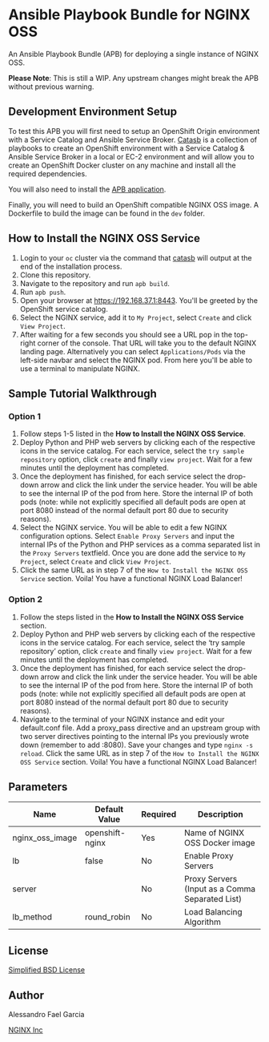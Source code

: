 # Ansible Playbook Bundle for NGINX OSS

An Ansible Playbook Bundle (APB) for deploying a single instance of NGINX OSS.

**Please Note**: This is still a WIP. Any upstream changes might break the APB without previous warning.

## Development Environment Setup

To test this APB you will first need to setup an OpenShift Origin environment with a Service Catalog and Ansible Service Broker. [Catasb](https://github.com/fusor/catasb) is a collection of playbooks to create an OpenShift environment with a Service Catalog & Ansible Service Broker in a local or EC-2 environment and will allow you to create an OpenShift Docker cluster on any machine and install all the required dependencies.

You will also need to install the [APB application](https://github.com/fusor/ansible-playbook-bundle).

Finally, you will need to build an OpenShift compatible NGINX OSS image. A Dockerfile to build the image can be found in the `dev` folder.

## How to Install the NGINX OSS Service

1. Login to your `oc` cluster via the command that [catasb](https://github.com/fusor/catasb) will output at the end of the installation process.
2. Clone this repository.
3. Navigate to the repository and run `apb build`.
4. Run `apb push`.
5. Open your browser at https://192.168.37.1:8443. You'll be greeted by the OpenShift service catalog.
6. Select the NGINX service, add it to `My Project`, select `Create` and click `View Project`.
7. After waiting for a few seconds you should see a URL pop in the top-right corner of the console. That URL will take you to the default NGINX landing page. Alternatively you can select `Applications/Pods` via the left-side navbar and select the NGINX pod. From here you'll be able to use a terminal to manipulate NGINX.

## Sample Tutorial Walkthrough

### Option 1

1. Follow steps 1-5 listed in the **How to Install the NGINX OSS Service**.
2. Deploy Python and PHP web servers by clicking each of the respective icons in the service catalog. For each service, select the `try sample repository` option, click `create` and finally `view project`. Wait for a few minutes until the deployment has completed.
3. Once the deployment has finished, for each service select the drop-down arrow and click the link under the service header. You will be able to see the internal IP of the pod from here. Store the internal IP of both pods (note: while not explicitly specified all default pods are open at port 8080 instead of the normal default port 80 due to security reasons).
4. Select the NGINX service. You will be able to edit a few NGINX configuration options. Select `Enable Proxy Servers` and input the internal IPs of the Python and PHP services as a comma separated list in the `Proxy Servers` textfield. Once you are done add the service to `My Project`, select `Create` and click `View Project`.
4. Click the same URL as in step 7 of the `How to Install the NGINX OSS Service` section. Voila! You have a functional NGINX Load Balancer!

### Option 2

1. Follow the steps listed in the **How to Install the NGINX OSS Service** section.
2. Deploy Python and PHP web servers by clicking each of the respective icons in the service catalog. For each service, select the ‘try sample repository’ option, click `create` and finally `view project`. Wait for a few minutes until the deployment has completed.
3. Once the deployment has finished, for each service select the drop-down arrow and click the link under the service header. You will be able to see the internal IP of the pod from here. Store the internal IP of both pods (note: while not explicitly specified all default pods are open at port 8080 instead of the normal default port 80 due to security reasons).
4. Navigate to the terminal of your NGINX instance and edit your default.conf file. Add a proxy_pass directive and an upstream group with two server directives pointing to the internal IPs you previously wrote down (remember to add :8080). Save your changes and type `nginx -s reload`. Click the same URL as in step 7 of the `How to Install the NGINX OSS Service` section. Voila! You have a functional NGINX Load Balancer!

## Parameters

Name | Default Value | Required | Description
---|---|---|---
nginx_oss_image | openshift-nginx | Yes | Name of NGINX OSS Docker image
lb | false | No | Enable Proxy Servers
server |  | No | Proxy Servers (Input as a Comma Separated List)
lb_method | round_robin | No | Load Balancing Algorithm


## License

[Simplified BSD License](https://github.com/nginxinc/nginx-oss-apb/blob/master/LICENSE)

## Author

Alessandro Fael Garcia

[NGINX Inc](https://www.nginx.com/)
